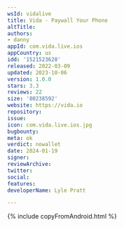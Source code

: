 ```yaml
---
wsId: vidalive
title: Vida - Paywall Your Phone
altTitle: 
authors:
- danny
appId: com.vida.live.ios
appCountry: us
idd: '1521523628'
released: 2022-03-09
updated: 2023-10-06
version: 1.0.0
stars: 3.3
reviews: 22
size: '80238592'
website: https://vida.io
repository: 
issue: 
icon: com.vida.live.ios.jpg
bugbounty: 
meta: ok
verdict: nowallet
date: 2024-01-19
signer: 
reviewArchive: 
twitter: 
social: 
features: 
developerName: Lyle Pratt

---
```


{% include copyFromAndroid.html %}